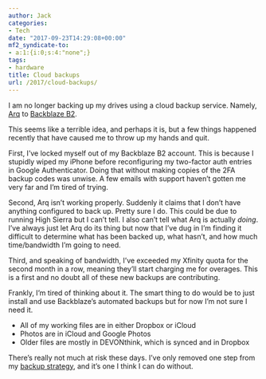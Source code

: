 ```yaml
---
author: Jack
categories:
- Tech
date: "2017-09-23T14:29:08+00:00"
mf2_syndicate-to:
- a:1:{i:0;s:4:"none";}
tags:
- hardware
title: Cloud backups
url: /2017/cloud-backups/
---
```

I am no longer backing up my drives using a cloud backup service. Namely, [Arq][1] to [Backblaze B2][2].

This seems like a terrible idea, and perhaps it is, but a few things happened recently that have caused me to throw up my hands and quit.

First, I&#8217;ve locked myself out of my Backblaze B2 account. This is because I stupidly wiped my iPhone before reconfiguring my two-factor auth entries in Google Authenticator. Doing that without making copies of the 2FA backup codes was unwise. A few emails with support haven&#8217;t gotten me very far and I&#8217;m tired of trying.

Second, Arq isn&#8217;t working properly. Suddenly it claims that I don&#8217;t have anything configured to back up. Pretty sure I do. This could be due to running High Sierra but I can&#8217;t tell. I also can&#8217;t tell what Arq is actually _doing_. I&#8217;ve always just let Arq do its thing but now that I&#8217;ve dug in I&#8217;m finding it difficult to determine what has been backed up, what hasn&#8217;t, and how much time/bandwidth I&#8217;m going to need.

Third, and speaking of bandwidth, I&#8217;ve exceeded my Xfinity quota for the second month in a row, meaning they&#8217;ll start charging me for overages. This is a first and no doubt all of these new backups are contributing.

Frankly, I&#8217;m tired of thinking about it. The smart thing to do would be to just install and use Backblaze&#8217;s automated backups but for now I&#8217;m not sure I need it.

  * All of my working files are in either Dropbox or iCloud
  * Photos are in iCloud and Google Photos
  * Older files are mostly in DEVONthink, which is synced and in Dropbox

There&#8217;s really not much at risk these days. I&#8217;ve only removed one step from my [backup strategy][3], and it&#8217;s one I think I can do without.

 [1]: https://www.arqbackup.com
 [2]: https://www.backblaze.com/b2/cloud-storage.html
 [3]: https://baty.net/2017/revised-mac-backup-strategy/